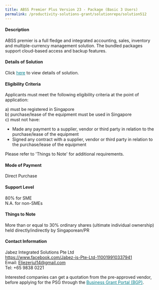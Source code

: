 ```yaml
---
title: ABSS Premier Plus Version 23 - Package (Basic 3 Users)
permalink: /productivity-solutions-grant/solutionrepo/solution512
---
```


#### Description

ABSS premier is a full fledge and integrated accounting, sales, inventory and multiple-currency management solution.  The bundled packages support cloud-based access and backup features.


#### Details of Solution

Click <a href='https://gb-assist-staging.netlify.app/images/psg/Jabez_Annex_3_CR_wef_13April_2020_Part_4.pdf' style='color:#037e8a'>here</a> to view details of solution.

#### Eligibility Criteria

Applicants must meet the following eligibility criteria at the point of application:

a) must be registered in Singapore <br>
b) purchase/lease of the equipment must be used in Singapore <br>
c) must not have:
- Made any payment to a supplier, vendor or third party in relation to the purchase/lease of the equipment
- Signed any contract with a supplier, vendor or third party in relation to the purchase/lease of the equipment

Please refer to 'Things to Note' for additional requirements.

#### Mode of Payment
Direct Purchase

#### Support Level
80% for SME <br>
N.A. for non-SMEs

#### Things to Note
More than or equal to 30% ordinary shares (ultimate individual ownership) held directly/indirectly by Singaporean/PR

#### Contact Information
Jabez Integrated Solutions Pte Ltd<br>https://www.facebook.com/Jabez-is-Pte-Ltd-110019910337941<br>Email: Eliezerjul14@gmail.com<br>Tel: +65 9838 0221

Interested companies can get a quotation from the pre-approved vendor, before applying for the PSG through the <a target='_blank' style='color:#037e8a' href='https://www.businessgrants.gov.sg/'>Business Grant Portal (BGP)</a>.
